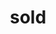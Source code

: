 ---
category: 4-letters
denotation: null
name: sold
reference_link: https://www.etymonline.com/word/sold
root_language: null
root_name: null
title: sold
type: free
word_sums:
- respelling: sold
  sum: 'Sold + '
---
